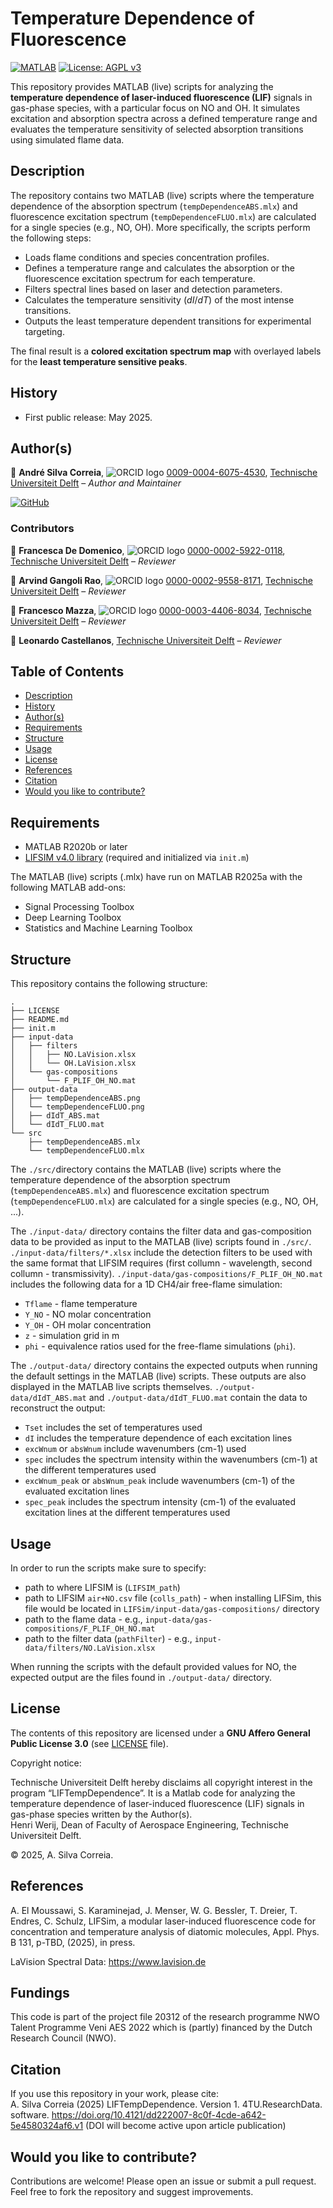 # Temperature Dependence of Fluorescence

[![MATLAB](https://img.shields.io/badge/MATLAB-R2024b-blue?logo=mathworks&logoColor=white)](https://www.mathworks.com/products/matlab.html)
[![License: AGPL v3](https://img.shields.io/badge/License-AGPL%20v3-blue.svg)](https://www.gnu.org/licenses/agpl-3.0)

This repository provides MATLAB (live) scripts for analyzing the **temperature dependence of laser-induced fluorescence (LIF)** signals in gas-phase species, with a particular focus on NO and OH. It simulates excitation and absorption spectra across a defined temperature range and evaluates the temperature sensitivity of selected absorption transitions using simulated flame data.


## Description

The repository contains two MATLAB (live) scripts where the temperature dependence of the absorption spectrum (`tempDependenceABS.mlx`) and fluorescence excitation spectrum (`tempDependenceFLUO.mlx`) are calculated for a single species (e.g., NO, OH). More specifically, the scripts perform the following steps:  

* Loads flame conditions and species concentration profiles.
* Defines a temperature range and calculates the absorption or the fluorescence excitation spectrum for each temperature.
* Filters spectral lines based on laser and detection parameters.
* Calculates the temperature sensitivity ($dI/dT$) of the most intense transitions.
* Outputs the least temperature dependent transitions for experimental targeting.

The final result is a **colored excitation spectrum map** with overlayed labels for the **least temperature sensitive peaks**.


## History

* First public release: May 2025.


## Author(s)

👤 **André Silva Correia**, ![ORCID logo](https://info.orcid.org/wp-content/uploads/2019/11/orcid_16x16.png) [0009-0004-6075-4530](https://orcid.org/0009-0004-6075-4530), [Technische Universiteit Delft]( https://www.tudelft.nl/) – *Author and Maintainer*

[![GitHub](https://img.shields.io/badge/GitHub-Profile-black?style=flat&logo=github)](https://github.com/AndreCorreia-delft)

### Contributors

👤 **Francesca De Domenico**, ![ORCID logo](https://info.orcid.org/wp-content/uploads/2019/11/orcid_16x16.png) [0000-0002-5922-0118](https://orcid.org/0000-0002-5922-0118), [Technische Universiteit Delft]( https://www.tudelft.nl/) – *Reviewer*


👤 **Arvind Gangoli Rao**, ![ORCID logo](https://info.orcid.org/wp-content/uploads/2019/11/orcid_16x16.png) [0000-0002-9558-8171](https://orcid.org/0000-0002-9558-8171), [Technische Universiteit Delft]( https://www.tudelft.nl/) – *Reviewer*


👤 **Francesco Mazza**, ![ORCID logo](https://info.orcid.org/wp-content/uploads/2019/11/orcid_16x16.png) [0000-0003-4406-8034](https://orcid.org/0000-0003-4406-8034), [Technische Universiteit Delft]( https://www.tudelft.nl/) – *Reviewer*


👤 **Leonardo Castellanos**, [Technische Universiteit Delft]( https://www.tudelft.nl/) – *Reviewer*


## Table of Contents

* [Description](#description)
* [History](#history)
* [Author(s)](#authors)
* [Requirements](#requirements)
* [Structure](#structure)
* [Usage](#usage)
* [License](#license)
* [References](#references)
* [Citation](#citation)
* [Would you like to contribute?](#would-you-like-to-contribute)


## Requirements

* MATLAB R2020b or later
* [LIFSIM v4.0 library](https://github.com/LIFSim/LIFSim) (required and initialized via `init.m`)

The MATLAB (live) scripts (.mlx) have run on MATLAB R2025a with the following MATLAB add-ons:
- Signal Processing Toolbox  
- Deep Learning Toolbox  
- Statistics and Machine Learning Toolbox


## Structure

This repository contains the following structure:

```
.
├── LICENSE
├── README.md
├── init.m
├── input-data
│   ├── filters
│   │   ├── NO.LaVision.xlsx
│   │   └── OH.LaVision.xlsx
│   └── gas-compositions
│       └── F_PLIF_OH_NO.mat
├── output-data
│   ├── tempDependenceABS.png
│   └── tempDependenceFLUO.png
│   ├── dIdT_ABS.mat
│   └── dIdT_FLUO.mat
└── src
    ├── tempDependenceABS.mlx
    └── tempDependenceFLUO.mlx
```

The `./src/`directory contains the MATLAB (live) scripts where the temperature dependence of the absorption spectrum (`tempDependenceABS.mlx`) and fluorescence excitation spectrum (`tempDependenceFLUO.mlx`) are calculated for a single species (e.g., NO, OH, ...). 

The `./input-data/` directory contains the filter data and gas-composition data to be provided as input to the MATLAB (live) scripts found in `./src/`. `./input-data/filters/*.xlsx` include the detection filters to be used with the same format that LIFSIM requires (first collumn - wavelength, second collumn - transmissivity). `./input-data/gas-compositions/F_PLIF_OH_NO.mat` includes the following data for a 1D CH4/air free-flame simulation:
- `Tflame` - flame temperature
- `Y_NO` - NO molar concentration 
- `Y_OH` - OH molar concentration 
- `z` - simulation grid in m 
- `phi` - equivalence ratios used for the free-flame simulations (`phi`). 

The `./output-data/` directory contains the expected outputs when running the default settings in the MATLAB (live) scripts. These outputs are also displayed in the MATLAB live scripts themselves. `./output-data/dIdT_ABS.mat` and `./output-data/dIdT_FLUO.mat` contain the data to reconstruct the output:
- `Tset` includes the set of temperatures used 
- `dI` includes the temperature dependence of each excitation lines
- `excWnum` or `absWnum` include wavenumbers (cm-1) used
- `spec` includes the spectrum intensity within the wavenumbers (cm-1) at the different temperatures used
- `excWnum_peak` or `absWnum_peak` include wavenumbers (cm-1) of the evaluated excitation lines
- `spec_peak` includes the spectrum intensity (cm-1) of the evaluated excitation lines at the different temperatures used


## Usage

In order to run the scripts make sure to specify:
- path to where LIFSIM is (`LIFSIM_path`)  
- path to LIFSIM `air+NO.csv` file (`colls_path`) - when installing LIFSim, this file would be located in `LIFSim/input-data/gas-compositions/` directory    
- path to the flame data - e.g., `input-data/gas-compositions/F_PLIF_OH_NO.mat`  
- path to the filter data (`pathFilter`) - e.g., `input-data/filters/NO.LaVision.xlsx`   

When running the scripts with the default provided values for NO, the expected output are the files found in `./output-data/` directory.   


## License

The contents of this repository are licensed under a **GNU Affero General Public License 3.0** (see [LICENSE](LICENSE) file).

Copyright notice:

Technische Universiteit Delft hereby disclaims all copyright interest in the program “LIFTempDependence”. It is a Matlab code for analyzing the temperature dependence of laser-induced fluorescence (LIF) signals in gas-phase species written by the Author(s).  
Henri Werij, Dean of Faculty of Aerospace Engineering, Technische Universiteit Delft.

&copy; 2025, A. Silva Correia.  


## References

A. El Moussawi, S. Karaminejad, J. Menser, W. G. Bessler, T. Dreier, T. Endres, C. Schulz, LIFSim, a modular laser-induced fluorescence code for concentration and temperature analysis of diatomic molecules, Appl. Phys. B 131, p-TBD, (2025), in press.

LaVision Spectral Data: https://www.lavision.de

## Fundings

This code is part of the project file 20312 of the research programme NWO Talent Programme Veni AES 2022 which is (partly) financed by the Dutch Research Council (NWO).

## Citation

If you use this repository in your work, please cite:   
A. Silva Correia (2025) LIFTempDependence. Version 1. 4TU.ResearchData. software. https://doi.org/10.4121/dd222007-8c0f-4cde-a642-5e4580324af6.v1 (DOI will become active upon article publication)


## Would you like to contribute?

Contributions are welcome! Please open an issue or submit a pull request. Feel free to fork the repository and suggest improvements.
